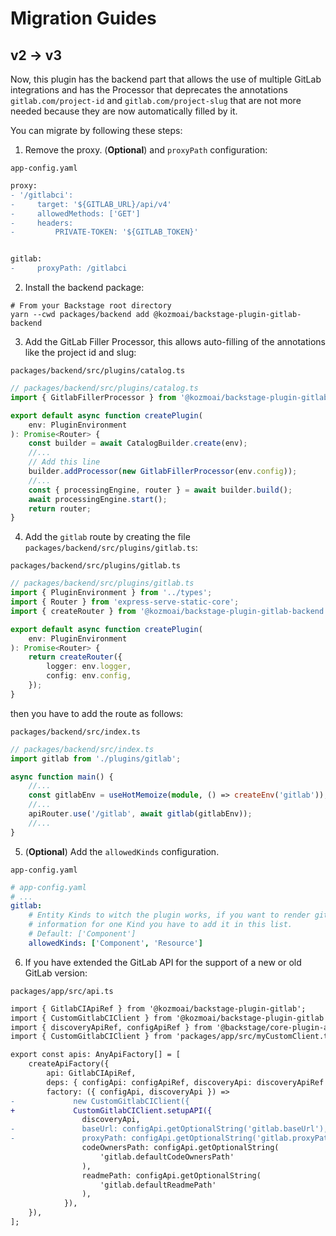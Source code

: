 # Migration Guides

## v2 -> v3

Now, this plugin has the backend part that allows the use of multiple GitLab integrations and has the Processor that deprecates the annotations `gitlab.com/project-id` and `gitlab.com/project-slug` that are not more needed because they are now automatically filled by it.

You can migrate by following these steps:

1. Remove the proxy. (**Optional**) and `proxyPath` configuration:

`app-config.yaml`

```diff
proxy:
- '/gitlabci':
-     target: '${GITLAB_URL}/api/v4'
-     allowedMethods: ['GET']
-     headers:
-         PRIVATE-TOKEN: '${GITLAB_TOKEN}'


gitlab:
-     proxyPath: /gitlabci
```

2. Install the backend package:

```shell
# From your Backstage root directory
yarn --cwd packages/backend add @kozmoai/backstage-plugin-gitlab-backend
```

3. Add the GitLab Filler Processor, this allows auto-filling of the annotations like the project id and slug:

`packages/backend/src/plugins/catalog.ts`

```ts
// packages/backend/src/plugins/catalog.ts
import { GitlabFillerProcessor } from '@kozmoai/backstage-plugin-gitlab-backend';

export default async function createPlugin(
    env: PluginEnvironment
): Promise<Router> {
    const builder = await CatalogBuilder.create(env);
    //...
    // Add this line
    builder.addProcessor(new GitlabFillerProcessor(env.config));
    //...
    const { processingEngine, router } = await builder.build();
    await processingEngine.start();
    return router;
}
```

4. Add the `gitlab` route by creating the file `packages/backend/src/plugins/gitlab.ts`:

`packages/backend/src/plugins/gitlab.ts`

```ts
// packages/backend/src/plugins/gitlab.ts
import { PluginEnvironment } from '../types';
import { Router } from 'express-serve-static-core';
import { createRouter } from '@kozmoai/backstage-plugin-gitlab-backend';

export default async function createPlugin(
    env: PluginEnvironment
): Promise<Router> {
    return createRouter({
        logger: env.logger,
        config: env.config,
    });
}
```

then you have to add the route as follows:

`packages/backend/src/index.ts`

```ts
// packages/backend/src/index.ts
import gitlab from './plugins/gitlab';

async function main() {
    //...
    const gitlabEnv = useHotMemoize(module, () => createEnv('gitlab'));
    //...
    apiRouter.use('/gitlab', await gitlab(gitlabEnv));
    //...
}
```

5. (**Optional**) Add the `allowedKinds` configuration.

`app-config.yaml`

```yaml
# app-config.yaml
# ...
gitlab:
    # Entity Kinds to witch the plugin works, if you want to render gitlab
    # information for one Kind you have to add it in this list.
    # Default: ['Component']
    allowedKinds: ['Component', 'Resource']
```

6. If you have extended the GitLab API for the support of a new or old GitLab version:

`packages/app/src/api.ts`

```diff
import { GitlabCIApiRef } from '@kozmoai/backstage-plugin-gitlab';
import { CustomGitlabCIClient } from '@kozmoai/backstage-plugin-gitlab';
import { discoveryApiRef, configApiRef } from '@backstage/core-plugin-api';
import { CustomGitlabCIClient } from 'packages/app/src/myCustomClient.ts';

export const apis: AnyApiFactory[] = [
    createApiFactory({
        api: GitlabCIApiRef,
        deps: { configApi: configApiRef, discoveryApi: discoveryApiRef },
        factory: ({ configApi, discoveryApi }) =>
-             new CustomGitlabCIClient({
+             CustomGitlabCIClient.setupAPI({
                discoveryApi,
-               baseUrl: configApi.getOptionalString('gitlab.baseUrl'),
-               proxyPath: configApi.getOptionalString('gitlab.proxyPath'),
                codeOwnersPath: configApi.getOptionalString(
                    'gitlab.defaultCodeOwnersPath'
                ),
                readmePath: configApi.getOptionalString(
                    'gitlab.defaultReadmePath'
                ),
            }),
    }),
];
```
